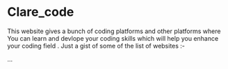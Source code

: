 # Clare_code
This website gives  a bunch of coding platforms and other platforms where You can learn and devlope your coding skills which will help you enhance your coding field .
Just a gist of some of the list of websites :- 



...
